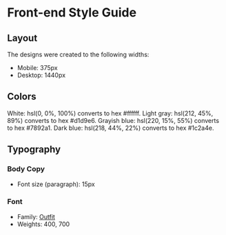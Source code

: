 # Front-end Style Guide

## Layout

The designs were created to the following widths:

- Mobile: 375px
- Desktop: 1440px

## Colors

White: hsl(0, 0%, 100%) converts to hex #ffffff.
Light gray: hsl(212, 45%, 89%) converts to hex #d1d9e6.
Grayish blue: hsl(220, 15%, 55%) converts to hex #7892a1.
Dark blue: hsl(218, 44%, 22%) converts to hex #1c2a4e.

## Typography

### Body Copy

- Font size (paragraph): 15px

### Font

- Family: [Outfit](https://fonts.google.com/specimen/Outfit)
- Weights: 400, 700
